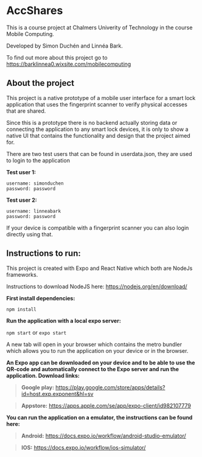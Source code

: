 # AccShares
This is a course project at Chalmers Univerity of Technology in the course Mobile Computing. 

Developed by Simon Duchén and Linnéa Bark.

To find out more about this project go to https://barklinnea0.wixsite.com/mobilecomputing
## About the project
This project is a native prototype of a mobile user interface for a smart lock application that uses the fingerprint scanner to verify physical accesses that are shared.

Since this is a prototype there is no backend actually storing data or connecting the application to any smart lock devices, it is only to show a native UI that contains the functionality and design that the project aimed for.

There are two test users that can be found in userdata.json, they are used to login to the application 

**Test user 1:** 

    username: simonduchen
    password: password
**Test user 2:** 

    username: linneabark
    password: password

If your device is compatible with a fingerprint scanner you can also login directly using that.

## Instructions to run:

This project is created with Expo and React Native which both are NodeJs frameworks.

Instructions to download NodeJS here: https://nodejs.org/en/download/

**First install dependencies:**

`npm install`

**Run the application with a local expo server:** 

`npm start` or `expo start`

A new tab will open in your browser which contains the metro bundler which allows you to run the application on your device or in the browser.

**An Expo app can be downloaded on your device and to be able to use the QR-code and automatically connect to the Expo server and run the application. Download links:**

> **Google play:** https://play.google.com/store/apps/details?id=host.exp.exponent&hl=sv

> **Appstore:** https://apps.apple.com/se/app/expo-client/id982107779

**You can run the application on a emulator, the instructions can be found here:**

> **Android:**
> https://docs.expo.io/workflow/android-studio-emulator/ 

> **IOS:**
> https://docs.expo.io/workflow/ios-simulator/
